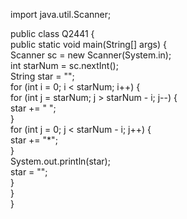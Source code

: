 import java.util.Scanner;  
  
public class Q2441 {  
	public static void main(String[] args) {  
		Scanner sc = new Scanner(System.in);  
		int starNum = sc.nextInt();  
		String star = "";  
		for (int i = 0; i < starNum; i++) {  
			for (int j = starNum; j > starNum - i; j--) {  
				star += " ";  
			}  
			for (int j = 0; j < starNum - i; j++) {  
				star += "*";  
			}  
			System.out.println(star);  
			star = "";  
		}  
	}  
}